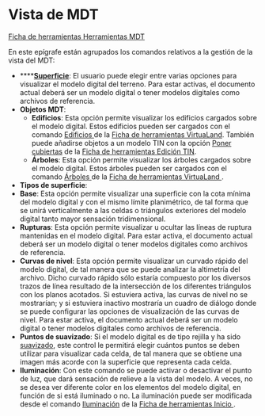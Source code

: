 # Vista de MDT

[Ficha de herramientas Herramientas MDT](./)

En este epígrafe están agrupados los comandos relativos a la gestión de la vista del MDT:

* \*\*\*\*[**Superficie**](../../herramientas-de-visualizacion/vista-de-superficie-de-mdt.md): El usuario puede elegir entre varias opciones para visualizar el modelo digital del terreno. Para estar activas, el documento actual deberá ser un modelo digital o tener modelos digitales como archivos de referencia.
* **Objetos MDT**:
  * **Edificios**: Esta opción permite visualizar los edificios cargados sobre el modelo digital. Estos edificios pueden ser cargados con el comando [Edificios ](../../untitled-289/cargar-edificios.md)de la [Ficha de herramientas VirtuaLand](../ficha-de-herramientas-virtualand/). También puede añadirse objetos a un modelo TIN con la opción [Poner cubiertas](../../herramientas-de-edicion-de-la-triangulacion/poner-cubiertas.md) de la [Ficha de herramientas Edición TIN](../ficha-de-herramientas-edicion-tin/).
  * **Árboles**: Esta opción permite visualizar los árboles cargados sobre el modelo digital. Estos árboles pueden ser cargados con el comando [Árboles ](../../untitled-289/cargar-arboles.md)de la [Ficha de herramientas VirtuaLand ](../ficha-de-herramientas-virtualand/).
* **Tipos de superficie**:
* **Base**: Esta opción permite visualizar una superficie con la cota mínima del modelo digital y con el mismo límite planimétrico, de tal forma que se unirá verticalmente a las celdas o triángulos exteriores del modelo digital tanto mayor sensación tridimensional.
* **Rupturas**: Esta opción permite visualizar u ocultar las líneas de ruptura mantenidas en el modelo digital. Para estar activa, el documento actual deberá ser un modelo digital o tener modelos digitales como archivos de referencia.
* **Curvas de nivel**: Esta opción permite visualizar un curvado rápido del modelo digital, de tal manera que se puede analizar la altimetría del archivo. Dicho curvado rápido sólo estaría compuesto por los diversos trazos de línea resultado de la intersección de los diferentes triángulos con los planos acotados. Si estuviera activa, las curvas de nivel no se mostrarían; y si estuviera inactivo mostraría un cuadro de diálogo donde se puede configurar las opciones de visualización de las curvas de nivel. Para estar activa, el documento actual deberá ser un modelo digital o tener modelos digitales como archivos de referencia.
* **Puntos de suavizado**: Si el modelo digital es de tipo rejilla y ha sido [suavizado](../../untitled-289/suavizado.md), este control le permitirá elegir cuántos puntos se deben utilizar para visualizar cada celda, de tal manera que se obtiene una imagen más acorde con la superficie que representa cada celda.
* **Iluminación**: Con este comando se puede activar o desactivar el punto de luz, que dará sensación de relieve a la vista del modelo. A veces, no se desea ver diferente color en los elementos del modelo digital, en función de si está iluminado o no. La iluminación puede ser modificada desde el comando [Iluminación](../../herramientas-de-visualizacion/propiedades-de-iluminacion.md) de la [Ficha de herramientas Inicio ](../ficha-de-herramientas-inicio/).

